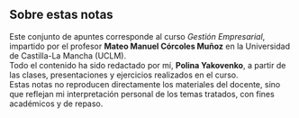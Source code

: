 ## Sobre estas notas

Este conjunto de apuntes corresponde al curso *Gestión Empresarial*, impartido por el profesor **Mateo Manuel Córcoles Muñoz** en la Universidad de Castilla-La Mancha (UCLM).  
Todo el contenido ha sido redactado por mí, **Polina Yakovenko**, a partir de las clases, presentaciones y ejercicios realizados en el curso.  
Estas notas no reproducen directamente los materiales del docente, sino que reflejan mi interpretación personal de los temas tratados, con fines académicos y de repaso.
